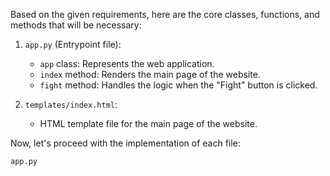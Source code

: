 Based on the given requirements, here are the core classes, functions, and methods that will be necessary:

1. `app.py` (Entrypoint file):
   - `app` class: Represents the web application.
   - `index` method: Renders the main page of the website.
   - `fight` method: Handles the logic when the "Fight" button is clicked.

2. `templates/index.html`:
   - HTML template file for the main page of the website.

Now, let's proceed with the implementation of each file:

`app.py`
